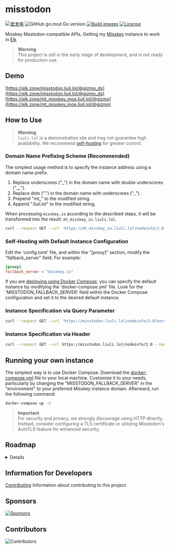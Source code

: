 # misstodon

[![爱发电](https://img.shields.io/badge/dynamic/json?url=https%3A%2F%2Fafdian.net%2Fapi%2Fuser%2Fget-profile%3Fuser_id%3D75e549844b5111ed8df552540025c377&query=%24.data.user.name&label=%E7%88%B1%E5%8F%91%E7%94%B5&color=%23946ce6)](https://afdian.net/a/gizmo)
![GitHub go.mod Go version](https://img.shields.io/github/go-mod/go-version/gizmo-ds/misstodon?style=flat-square)
[![Build images](https://img.shields.io/github/actions/workflow/status/gizmo-ds/misstodon/images.yaml?branch=main&label=docker%20image&style=flat-square)](https://github.com/gizmo-ds/misstodon/actions/workflows/images.yaml)
[![License](https://img.shields.io/github/license/gizmo-ds/misstodon?style=flat-square)](./LICENSE)

Misskey Mastodon-compatible APIs, Getting my [Misskey](https://github.com/misskey-dev/misskey/tree/13.2.0) instance to work in [Elk](https://github.com/elk-zone/elk)

> **Warning**  
> This project is still in the early stage of development, and is not ready for production use.

## Demo

[https://elk.zone/misstodon.liuli.lol/@gizmo_ds](https://elk.zone/misstodon.liuli.lol/@gizmo_ds)  
[https://elk.zone/mt_misskey_moe.liuli.lol/@gizmo](https://elk.zone/mt_misskey_moe.liuli.lol/@gizmo)

## How to Use

> **Warning**  
> `liuli.lol` is a demonstration site and may not guarantee high availability. We recommend [self-hosting](#running-your-own-instance) for greater control.

### Domain Name Prefixing Scheme (Recommended)

The simplest usage method is to specify the instance address using a domain name prefix.

1. Replace underscores ("\_") in the domain name with double underscores ("\_\_").
2. Replace dots (".") in the domain name with underscores ("\_").
3. Prepend "mt\_" to the modified string.
4. Append ".liuli.lol" to the modified string.

When processing `misskey.io` according to the described steps, it will be transformed into the result: `mt_misskey_io.liuli.lol`.

```bash
curl --request GET --url 'https://mt_misskey_io.liuli.lol/nodeinfo/2.0' | jq .
```

### Self-Hosting with Default Instance Configuration

Edit the 'config.toml' file, and within the "[proxy]" section, modify the "fallback_server" field. For example:

```toml
[proxy]
fallback_server = "misskey.io"
```

If you are [deploying using Docker Compose](#running-your-own-instance), you can specify the default instance by modifying the 'docker-compose.yml' file. Look for the 'MISSTODON_FALLBACK_SERVER' field within the Docker Compose configuration and set it to the desired default instance.

### Instance Specification via Query Parameter

```bash
curl --request GET --url 'https://misstodon.liuli.lol/nodeinfo/2.0?server=misskey.io' | jq .
```

### Instance Specification via Header

```bash
curl --request GET --url https://misstodon.liuli.lol/nodeinfo/2.0 --header 'x-proxy-server: misskey.io' | jq .
```

## Running your own instance

The simplest way is to use Docker Compose. Download the [docker-compose.yml](https://github.com/gizmo-ds/misstodon/raw/main/docker-compose.yml) file to your local machine. Customize it to your needs, particularly by changing the "MISSTODON_FALLBACK_SERVER" in the "environment" to your preferred Misskey instance domain. Afterward, run the following command:

```bash
docker-compose up -d
```

> **Important**  
> For security and privacy, we strongly discourage using HTTP directly. Instead, consider configuring a TLS certificate or utilizing Misstodon's AutoTLS feature for enhanced security.

## Roadmap

<details>

- [x] .well-known
  - [x] `GET` /.well-known/webfinger
  - [x] `GET` /.well-known/nodeinfo
- [x] Nodeinfo
  - [x] `GET` /nodeinfo/2.0
- [ ] Auth
  - [x] `GET` /oauth/authorize
  - [x] `POST` /oauth/token
  - [x] `POST` /api/v1/apps
  - [ ] `GET` /api/v1/apps/verify_credentials
- [x] Instance
  - [x] `GET` /api/v1/instance
  - [x] `GET` /api/v1/custom_emojis
- [ ] Accounts
  - [x] `GET` /api/v1/accounts/lookup
  - [x] `GET` /api/v1/accounts/:user_id
  - [x] `GET` /api/v1/accounts/verify_credentials
  - [ ] `PATCH` /api/v1/accounts/update_credentials
  - [x] `GET` /api/v1/accounts/relationships
  - [ ] `GET` /api/v1/accounts/:user_id/statuses
  - [x] `GET` /api/v1/accounts/:user_id/following
  - [x] `GET` /api/v1/accounts/:user_id/followers
  - [x] `POST` /api/v1/accounts/:user_id/follow
  - [x] `POST` /api/v1/accounts/:user_id/unfollow
  - [x] `GET` /api/v1/follow_requests
  - [x] `POST` /api/v1/accounts/:user_id/mute
  - [x] `POST` /api/v1/accounts/:user_id/unmute
  - [x] `GET` /api/v1/bookmarks
  - [x] `GET` /api/v1/favourites
- [ ] Statuses
  - [x] `POST` /api/v1/statuses
  - [x] `GET` /api/v1/statuses/:status_id
  - [ ] `GET` /api/v1/statuses/:status_id/context
  - [x] `POST` /api/v1/statuses/:status_id/favourite
  - [x] `POST` /api/v1/statuses/:status_id/unfavourite
  - [x] `POST` /api/v1/statuses/:status_id/bookmark
  - [x] `POST` /api/v1/statuses/:status_id/unbookmark
  - [ ] `GET` /api/v1/statuses/:status_id/favourited_by
  - [ ] `GET` /api/v1/statuses/:status_id/reblogged_by
- [x] Timelines
  - [x] `GET` /api/v1/timelines/home
  - [x] `GET` /api/v1/timelines/public
  - [x] `GET` /api/v1/timelines/tag/:hashtag
- [ ] Push
  - [ ] `GET` /api/v1/notifications
- [ ] Streaming
  - [ ] `WS` /api/v1/streaming
- [ ] Search
  - [ ] `GET` /api/v2/search
- [ ] Conversations
  - [ ] `GET` /api/v1/conversations
- [x] Trends
  - [x] `GET` /api/v1/trends/statuses
  - [x] `GET` /api/v1/trends/tags
- [x] Media
  - [x] `POST` /api/v1/media
  - [x] `POST` /api/v2/media

</details>

## Information for Developers

[Contributing](./CONTRIBUTING.md) Information about contributing to this project.

## Sponsors

[![Sponsors](https://afdian-connect.deno.dev/sponsor.svg)](https://afdian.net/a/gizmo)

## Contributors

![Contributors](https://contributors.liuli.lol/gizmo-ds/misstodon/contributors.svg?align=left)
